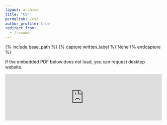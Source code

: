 ```yaml
---
layout: archive
title: "CV"
permalink: /cv/
author_profile: true
redirect_from:
  - /resume
---
```


{% include base_path %}
{% capture written_label %}'None'{% endcapture %}


If the embedded PDF below does not load, you can request desktop website. 

<embed src="https://Hv1000.github.io/files/Yan_HUANG_CV.pdf" type="application/pdf" width="100%" />
